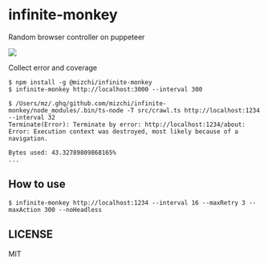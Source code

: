 # infinite-monkey

Random browser controller on puppeteer

![](https://i.gyazo.com/6b9db607f079cf915fd647116818bb09.gif)

Collect error and coverage

```
$ npm install -g @mizchi/infinite-monkey
$ infinite-monkey http://localhost:3000 --interval 300

$ /Users/mz/.ghq/github.com/mizchi/infinite-monkey/node_modules/.bin/ts-node -T src/crawl.ts http://localhost:1234 --interval 32
Terminate(Error): Terminate by error: http://localhost:1234/about: Error: Execution context was destroyed, most likely because of a navigation.

Bytes used: 43.32789809868165%
...
```

## How to use

```
$ infinite-monkey http://localhost:1234 --interval 16 --maxRetry 3 --maxAction 300 --noHeadless
```

## LICENSE

MIT
